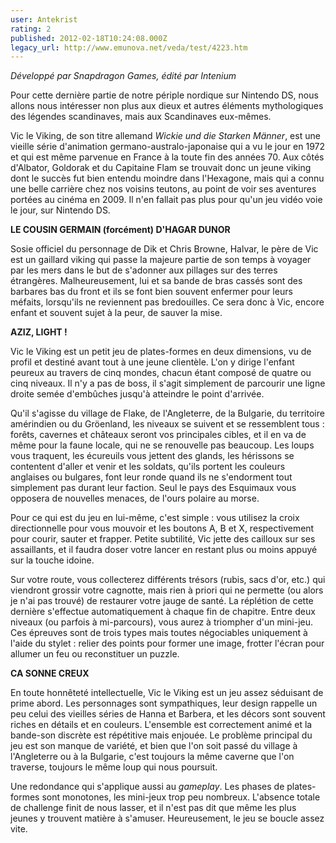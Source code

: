 ```yaml
---
user: Antekrist
rating: 2
published: 2012-02-18T10:24:08.000Z
legacy_url: http://www.emunova.net/veda/test/4223.htm
---
```

_Développé par Snapdragon Games, édité par Intenium_  

  

Pour cette dernière partie de notre périple nordique sur Nintendo DS, nous allons nous intéresser non plus aux dieux et autres éléments mythologiques des légendes scandinaves, mais aux Scandinaves eux-mêmes.  

Vic le Viking, de son titre allemand _Wickie und die Starken Männer_, est une vieille série d'animation germano-australo-japonaise qui a vu le jour en 1972 et qui est même parvenue en France à la toute fin des années 70\. Aux côtés d'Albator, Goldorak et du Capitaine Flam se trouvait donc un jeune viking dont le succès fut bien entendu moindre dans l'Hexagone, mais qui a connu une belle carrière chez nos voisins teutons, au point de voir ses aventures portées au cinéma en 2009\. Il n'en fallait pas plus pour qu'un jeu vidéo voie le jour, sur Nintendo DS.  

  

**LE COUSIN GERMAIN (forcément) D'HAGAR DUNOR**  

Sosie officiel du personnage de Dik et Chris Browne, Halvar, le père de Vic est un gaillard viking qui passe la majeure partie de son temps à voyager par les mers dans le but de s'adonner aux pillages sur des terres étrangères. Malheureusement, lui et sa bande de bras cassés sont des barbares bas du front et ils se font bien souvent enfermer pour leurs méfaits, lorsqu'ils ne reviennent pas bredouilles. Ce sera donc à Vic, encore enfant et souvent sujet à la peur, de sauver la mise.  

  

**AZIZ, LIGHT !**  

Vic le Viking est un petit jeu de plates-formes en deux dimensions, vu de profil et destiné avant tout à une jeune clientèle. L'on y dirige l'enfant peureux au travers de cinq mondes, chacun étant composé de quatre ou cinq niveaux. Il n'y a pas de boss, il s'agit simplement de parcourir une ligne droite semée d'embûches jusqu'à atteindre le point d'arrivée.  

Qu'il s'agisse du village de Flake, de l'Angleterre, de la Bulgarie, du territoire amérindien ou du Gröenland, les niveaux se suivent et se ressemblent tous : forêts, cavernes et châteaux seront vos principales cibles, et il en va de même pour la faune locale, qui ne se renouvelle pas beaucoup. Les loups vous traquent, les écureuils vous jettent des glands, les hérissons se contentent d'aller et venir et les soldats, qu'ils portent les couleurs anglaises ou bulgares, font leur ronde quand ils ne s'endorment tout simplement pas durant leur faction. Seul le pays des Esquimaux vous opposera de nouvelles menaces, de l'ours polaire au morse.  

Pour ce qui est du jeu en lui-même, c'est simple : vous utilisez la croix directionnelle pour vous mouvoir et les boutons A, B et X, respectivement pour courir, sauter et frapper. Petite subtilité, Vic jette des cailloux sur ses assaillants, et il faudra doser votre lancer en restant plus ou moins appuyé sur la touche idoine.  

Sur votre route, vous collecterez différents trésors (rubis, sacs d'or, etc.) qui viendront grossir votre cagnotte, mais rien à priori qui ne permette (ou alors je n'ai pas trouvé) de restaurer votre jauge de santé. La réplétion de cette dernière s'effectue automatiquement à chaque fin de chapitre. Entre deux niveaux (ou parfois à mi-parcours), vous aurez à triompher d'un mini-jeu. Ces épreuves sont de trois types mais toutes négociables uniquement à l'aide du stylet : relier des points pour former une image, frotter l'écran pour allumer un feu ou reconstituer un puzzle.  

  

**CA SONNE CREUX**  

En toute honnêteté intellectuelle, Vic le Viking est un jeu assez séduisant de prime abord. Les personnages sont sympathiques, leur design rappelle un peu celui des vieilles séries de Hanna et Barbera, et les décors sont souvent riches en détails et en couleurs. L'ensemble est correctement animé et la bande-son discrète est répétitive mais enjouée. Le problème principal du jeu est son manque de variété, et bien que l'on soit passé du village à l'Angleterre ou à la Bulgarie, c'est toujours la même caverne que l'on traverse, toujours le même loup qui nous poursuit.  

Une redondance qui s'applique aussi au _gameplay_. Les phases de plates-formes sont monotones, les mini-jeux trop peu nombreux. L'absence totale de challenge finit de nous lasser, et il n'est pas dit que même les plus jeunes y trouvent matière à s'amuser. Heureusement, le jeu se boucle assez vite.